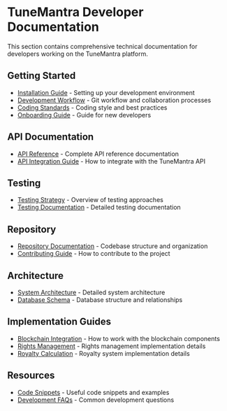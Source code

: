 # TuneMantra Developer Documentation

This section contains comprehensive technical documentation for developers working on the TuneMantra platform.

## Getting Started

- [Installation Guide](installation-guide.md) - Setting up your development environment
- [Development Workflow](development-workflow.md) - Git workflow and collaboration processes
- [Coding Standards](coding-standards.md) - Coding style and best practices
- [Onboarding Guide](onboarding-guide.md) - Guide for new developers

## API Documentation

- [API Reference](api-reference.md) - Complete API reference documentation
- [API Integration Guide](api-integration-guide.md) - How to integrate with the TuneMantra API

## Testing

- [Testing Strategy](testing-strategy.md) - Overview of testing approaches
- [Testing Documentation](testing.md) - Detailed testing documentation

## Repository

- [Repository Documentation](repository-documentation.md) - Codebase structure and organization
- [Contributing Guide](contributing.md) - How to contribute to the project

## Architecture

- [System Architecture](architecture/system-architecture.md) - Detailed system architecture
- [Database Schema](architecture/database-schema.md) - Database structure and relationships

## Implementation Guides

- [Blockchain Integration](implementation/blockchain-integration.md) - How to work with the blockchain components
- [Rights Management](implementation/rights-management.md) - Rights management implementation details
- [Royalty Calculation](implementation/royalty-calculation.md) - Royalty system implementation details

## Resources

- [Code Snippets](resources/code-snippets.md) - Useful code snippets and examples
- [Development FAQs](resources/development-faqs.md) - Common development questions